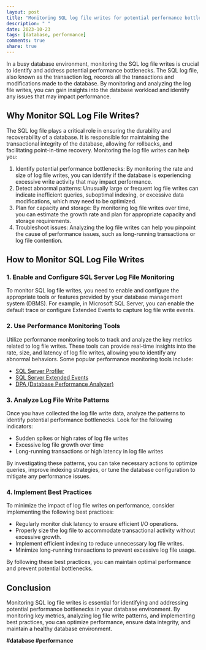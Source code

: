 ```yaml
---
layout: post
title: "Monitoring SQL log file writes for potential performance bottlenecks"
description: " "
date: 2023-10-23
tags: [database, performance]
comments: true
share: true
---
```


In a busy database environment, monitoring the SQL log file writes is crucial to identify and address potential performance bottlenecks. The SQL log file, also known as the transaction log, records all the transactions and modifications made to the database. By monitoring and analyzing the log file writes, you can gain insights into the database workload and identify any issues that may impact performance.

## Why Monitor SQL Log File Writes?

The SQL log file plays a critical role in ensuring the durability and recoverability of a database. It is responsible for maintaining the transactional integrity of the database, allowing for rollbacks, and facilitating point-in-time recovery. Monitoring the log file writes can help you:

1. Identify potential performance bottlenecks: By monitoring the rate and size of log file writes, you can identify if the database is experiencing excessive write activity that may impact performance.
2. Detect abnormal patterns: Unusually large or frequent log file writes can indicate inefficient queries, suboptimal indexing, or excessive data modifications, which may need to be optimized.
3. Plan for capacity and storage: By monitoring log file writes over time, you can estimate the growth rate and plan for appropriate capacity and storage requirements.
4. Troubleshoot issues: Analyzing the log file writes can help you pinpoint the cause of performance issues, such as long-running transactions or log file contention.

## How to Monitor SQL Log File Writes

### 1. Enable and Configure SQL Server Log File Monitoring

To monitor SQL log file writes, you need to enable and configure the appropriate tools or features provided by your database management system (DBMS). For example, in Microsoft SQL Server, you can enable the default trace or configure Extended Events to capture log file write events.

### 2. Use Performance Monitoring Tools

Utilize performance monitoring tools to track and analyze the key metrics related to log file writes. These tools can provide real-time insights into the rate, size, and latency of log file writes, allowing you to identify any abnormal behaviors. Some popular performance monitoring tools include:

- [SQL Server Profiler](https://docs.microsoft.com/en-us/sql/tools/sql-server-profiler/sql-server-profiler?view=sql-server-ver15)
- [SQL Server Extended Events](https://docs.microsoft.com/en-us/sql/relational-databases/extended-events/extended-events?view=sql-server-ver15)
- [DPA (Database Performance Analyzer)](https://www.solarwinds.com/database-performance-analyzer/)

### 3. Analyze Log File Write Patterns

Once you have collected the log file write data, analyze the patterns to identify potential performance bottlenecks. Look for the following indicators:

- Sudden spikes or high rates of log file writes
- Excessive log file growth over time
- Long-running transactions or high latency in log file writes

By investigating these patterns, you can take necessary actions to optimize queries, improve indexing strategies, or tune the database configuration to mitigate any performance issues.

### 4. Implement Best Practices

To minimize the impact of log file writes on performance, consider implementing the following best practices:

- Regularly monitor disk latency to ensure efficient I/O operations.
- Properly size the log file to accommodate transactional activity without excessive growth.
- Implement efficient indexing to reduce unnecessary log file writes.
- Minimize long-running transactions to prevent excessive log file usage.

By following these best practices, you can maintain optimal performance and prevent potential bottlenecks.

## Conclusion

Monitoring SQL log file writes is essential for identifying and addressing potential performance bottlenecks in your database environment. By monitoring key metrics, analyzing log file write patterns, and implementing best practices, you can optimize performance, ensure data integrity, and maintain a healthy database environment.

**#database #performance**